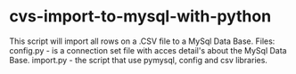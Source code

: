 # cvs-import-to-mysql-with-python
This script will import all rows on a .CSV file to a MySql Data Base.
Files: config.py - is a connection set file with acces detail's about the MySql Data Base.
       import.py - the script that use pymysql, config and csv libraries.

